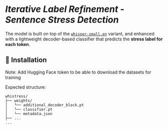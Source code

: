 # ***Iterative Label Refinement - Sentence Stress Detection***

The model is built on top of the [`whisper-small.en`](https://huggingface.co/openai/whisper-small.en) variant, and enhanced with a lightweight decoder-based classifier that predicts the **stress label for each token**.

## 🔧 Installation

Note: Add Hugging Face token to be able to download the datasets for training

Expected structure:

```
whistress/
├── weights/
│   └── additional_decoder_block.pt
│   └── classifier.pt
│   └── metadata.json
├── ...
...
```
